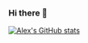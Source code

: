 ### Hi there 👋

<!--
**Alx-Lai/Alx-Lai** is a ✨ _special_ ✨ repository because its `README.md` (this file) appears on your GitHub profile.

Here are some ideas to get you started:

- 🔭 I’m currently working on ...
- 🌱 I’m currently learning ...
- 👯 I’m looking to collaborate on ...
- 🤔 I’m looking for help with ...
- 💬 Ask me about ...
- 📫 How to reach me: ...
- 😄 Pronouns: ...
- ⚡ Fun fact: ...
-->
[![Alex's GitHub stats](https://github-readme-stats.vercel.app/api?username=alx-lai)](https://github.com/Alx-Lai/github-readme-stats)

